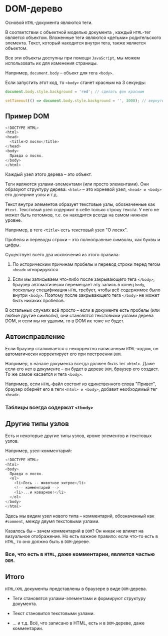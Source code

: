 # DOM-дерево

Основой `HTML`-документа являются теги.

В соответствии с объектной моделью документа , каждый `HTML`-тег является объектом. Вложенные теги являются «детьми» родительского элемента. Текст, который находится внутри тега, также является объектом.

Все эти объекты доступны при помощи `JavaScript`, мы можем использовать их для изменения страницы.

Например, `document.body` – объект для тега `<body>`.

Если запустить этот код, то `<body>` станет красным на 3 секунды:

```JavaScript
document.body.style.background = 'red'; // сделать фон красным

setTimeout(() => document.body.style.background = '', 3000); // вернуть назад
```

## Пример DOM

```JavaScript
<!DOCTYPE HTML>
<html>
<head>
  <title>О лосях</title>
</head>
<body>
  Правда о лосях.
</body>
</html>
```

Каждый узел этого дерева – это объект.

Теги являются узлами-элементами (или просто элементами). Они образуют структуру дерева: `<html>` – это корневой узел, `<head> и <body>` его дочерние узлы и т.д.

Текст внутри элементов образует текстовые узлы, обозначенные как `#text`. Текстовый узел содержит в себе только строку текста. У него не может быть потомков, т.е. он находится всегда на самом нижнем уровне.

Например, в теге `<title>` есть текстовый узел "О лосях".

Пробелы и переводы строки – это полноправные символы, как буквы и цифры.

Существует всего два исключения из этого правила:

1. По историческим причинам пробелы и перевод строки перед тегом `<head>` игнорируются

2. Если мы записываем что-либо после закрывающего тега `</body>`, браузер автоматически перемещает эту запись в конец `body`, поскольку спецификация `HTML` требует, чтобы всё содержимое было внутри `<body>`. Поэтому после закрывающего тега `</body>` не может быть никаких пробелов.

В остальных случаях всё просто – если в документе есть пробелы (или любые другие символы), они становятся текстовыми узлами дерева DOM, и если мы их удалим, то в DOM их тоже не будет.

## Автоисправление

Если браузер сталкивается с некорректно написанным `HTML`-кодом, он автоматически корректирует его при построении `DOM`.

Например, в начале документа всегда должен быть тег `<html>`. Даже если его нет в документе – он будет в дереве `DOM`, браузер его создаст. То же самое касается и тега `<body>`.

Например, если `HTML`-файл состоит из единственного слова "Привет", браузер обернёт его в теги `<html> и <body>`, добавит необходимый тег `<head>`.

### Таблицы всегда содержат `<tbody>`

## Другие типы узлов

Есть и некоторые другие типы узлов, кроме элементов и текстовых узлов.

Например, узел-комментарий:

```JavaScript
<!DOCTYPE HTML>
<html>
<body>
  Правда о лосях.
  <ol>
    <li>Лось -- животное хитрое</li>
    <!-- комментарий -->
    <li>...и коварное!</li>
  </ol>
</body>
</html>
```

Здесь мы видим узел нового типа – комментарий, обозначенный как `#comment`, между двумя текстовыми узлами.

Казалось бы – зачем комментарий в `DOM`? Он никак не влияет на визуальное отображение. Но есть важное правило: если что-то есть в `HTML`, то оно должно быть в `DOM`-дереве.

### Все, что есть в `HTML`, даже комментарии, является частью `DOM`.

## Итого

`HTML/XML` документы представлены в браузере в виде `DOM`-дерева.

- Теги становятся узлами-элементами и формируют структуру документа.

- Текст становится текстовыми узлами.

- … и т.д. Всё, что записано в HTML, есть и в `DOM`-дереве, даже комментарии.
